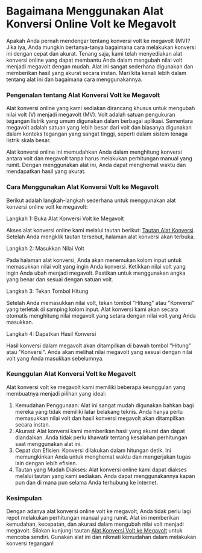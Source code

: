 Bagaimana Menggunakan Alat Konversi Online Volt ke Megavolt
===========================================================

Apakah Anda pernah mendengar tentang konversi volt ke megavolt (MV)? Jika iya, Anda mungkin bertanya-tanya bagaimana cara melakukan konversi ini dengan cepat dan akurat. Tenang saja, kami telah menyediakan alat konversi online yang dapat membantu Anda dalam mengubah nilai volt menjadi megavolt dengan mudah. Alat ini sangat sederhana digunakan dan memberikan hasil yang akurat secara instan. Mari kita kenali lebih dalam tentang alat ini dan bagaimana cara menggunakannya.

### Pengenalan tentang Alat Konversi Volt ke Megavolt

Alat konversi online yang kami sediakan dirancang khusus untuk mengubah nilai volt (V) menjadi megavolt (MV). Volt adalah satuan pengukuran tegangan listrik yang umum digunakan dalam berbagai aplikasi. Sementara megavolt adalah satuan yang lebih besar dari volt dan biasanya digunakan dalam konteks tegangan yang sangat tinggi, seperti dalam sistem tenaga listrik skala besar.

Alat konversi online ini memudahkan Anda dalam menghitung konversi antara volt dan megavolt tanpa harus melakukan perhitungan manual yang rumit. Dengan menggunakan alat ini, Anda dapat menghemat waktu dan mendapatkan hasil yang akurat.

### Cara Menggunakan Alat Konversi Volt ke Megavolt

Berikut adalah langkah-langkah sederhana untuk menggunakan alat konversi online volt ke megavolt:

Langkah 1: Buka Alat Konversi Volt ke Megavolt

Akses alat konversi online kami melalui tautan berikut: [Tautan Alat Konversi](https://www.onlinecalculatorsfree.com/id/convert/volts-to-megavolts.html). Setelah Anda mengklik tautan tersebut, halaman alat konversi akan terbuka.

Langkah 2: Masukkan Nilai Volt

Pada halaman alat konversi, Anda akan menemukan kolom input untuk memasukkan nilai volt yang ingin Anda konversi. Ketikkan nilai volt yang ingin Anda ubah menjadi megavolt. Pastikan untuk menggunakan angka yang benar dan sesuai dengan satuan volt.

Langkah 3: Tekan Tombol Hitung

Setelah Anda memasukkan nilai volt, tekan tombol "Hitung" atau "Konversi" yang terletak di samping kolom input. Alat konversi kami akan secara otomatis menghitung nilai megavolt yang setara dengan nilai volt yang Anda masukkan.

Langkah 4: Dapatkan Hasil Konversi

Hasil konversi dalam megavolt akan ditampilkan di bawah tombol "Hitung" atau "Konversi". Anda akan melihat nilai megavolt yang sesuai dengan nilai volt yang Anda masukkan sebelumnya.

### Keunggulan Alat Konversi Volt ke Megavolt

Alat konversi volt ke megavolt kami memiliki beberapa keunggulan yang membuatnya menjadi pilihan yang ideal:

1. Kemudahan Penggunaan: Alat ini sangat mudah digunakan bahkan bagi mereka yang tidak memiliki latar belakang teknis. Anda hanya perlu memasukkan nilai volt dan hasil konversi megavolt akan ditampilkan secara instan.
2. Akurasi: Alat konversi kami memberikan hasil yang akurat dan dapat diandalkan. Anda tidak perlu khawatir tentang kesalahan perhitungan saat menggunakan alat ini.
3. Cepat dan Efisien: Konversi dilakukan dalam hitungan detik. Ini memungkinkan Anda untuk menghemat waktu dan mengerjakan tugas lain dengan lebih efisien.
4. Tautan yang Mudah Diakses: Alat konversi online kami dapat diakses melalui tautan yang kami sediakan. Anda dapat menggunakannya kapan pun dan di mana pun selama Anda terhubung ke internet.

### Kesimpulan

Dengan adanya alat konversi online volt ke megavolt, Anda tidak perlu lagi repot melakukan perhitungan manual yang rumit. Alat ini memberikan kemudahan, kecepatan, dan akurasi dalam mengubah nilai volt menjadi megavolt. Silakan kunjungi tautan [Alat Konversi Volt ke Megavolt](https://www.onlinecalculatorsfree.com/id/convert/volts-to-megavolts.html) untuk mencoba sendiri. Gunakan alat ini dan nikmati kemudahan dalam melakukan konversi tegangan!